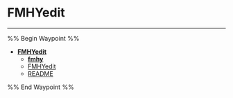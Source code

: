 # FMHYedit

---

%% Begin Waypoint %%

- **[FMHYedit](../../../..//HOME-MTHRFCKR/BOOKMRKS-MTHRFCKR/FMHYedit/FMHYedit.md)**
	- **[fmhy](fmhy/fmhy.md)**
	- [FMHYedit](../../../..//HOME-MTHRFCKR/BOOKMRKS-MTHRFCKR/FMHYedit/FMHYedit.md)
	- [README](../../../README.md)

%% End Waypoint %%

